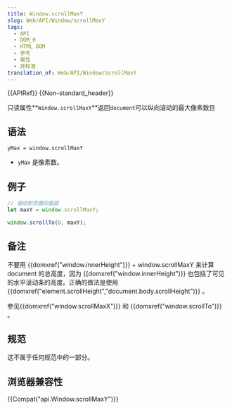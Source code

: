 ```yaml
---
title: Window.scrollMaxY
slug: Web/API/Window/scrollMaxY
tags:
  - API
  - DOM_0
  - HTML DOM
  - 参考
  - 属性
  - 非标准
translation_of: Web/API/Window/scrollMaxY
---
```

{{APIRef}} {{Non-standard_header}}

只读属性**`Window.scrollMaxY`**返回`document`可以纵向滚动的最大像素数目

## 语法

```plain
yMax = window.scrollMaxY
```

- `yMax` 是像素数。

## 例子

```js
// 滚动到页面的底部
let maxY = window.scrollMaxY;

window.scrollTo(0, maxY);
```

## 备注

不要用 {{domxref("window.innerHeight")}} + window\.scrollMaxY 来计算 document 的总高度，因为 {{domxref("window.innerHeight")}} 也包括了可见的水平滚动条的高度。正确的做法是使用 {{domxref("element.scrollHeight","document.body.scrollHeight")}} 。

参见{{domxref("window.scrollMaxX")}} 和 {{domxref("window.scrollTo")}} 。

## 规范

这不属于任何规范中的一部分。

## 浏览器兼容性

{{Compat("api.Window.scrollMaxY")}}
